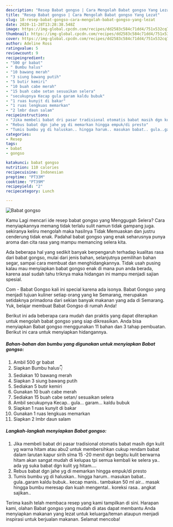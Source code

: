 ```yaml
---
description: "Resep Babat gongso | Cara Mengolah Babat gongso Yang Lezat"
title: "Resep Babat gongso | Cara Mengolah Babat gongso Yang Lezat"
slug: 18-resep-babat-gongso-cara-mengolah-babat-gongso-yang-lezat
date: 2020-11-28T13:28:38.548Z
image: https://img-global.cpcdn.com/recipes/dd2583c584c71dd4/751x532cq70/babat-gongso-foto-resep-utama.jpg
thumbnail: https://img-global.cpcdn.com/recipes/dd2583c584c71dd4/751x532cq70/babat-gongso-foto-resep-utama.jpg
cover: https://img-global.cpcdn.com/recipes/dd2583c584c71dd4/751x532cq70/babat-gongso-foto-resep-utama.jpg
author: Adeline Ross
ratingvalue: 5
reviewcount: 9
recipeingredient:
- "500 gr babat"
- " Bumbu halus"
- "10 bawang merah"
- "3 siung bawang putih"
- "5 butir kemiri"
- "10 buah cabe merah"
- "15 buah cabe setan sesuaikan selera"
- "secukupnya Kecap gula garam kaldu bubuk"
- "1 ruas kunyit di bakar"
- "1 ruas lengkuas memarkan"
- "2 lmbr daun salam"
recipeinstructions:
- "Jika membeli babat dri pasar tradisional otomatis babat masih dgn kulit yg warna hitam atau abu2 untuk membersihkan cukup rendam babat dalam larutan kapur sirih slma 15 -20 menit dgn begitu kulit berwarna hitam akan sangat mudah di kelupas tpi semua kembali ke selera ya.. ada yg suka babat dgn kulit yg hitam...."
- "Rebus babat dgn jahe yg di memarkan hingga empuk/di presto"
- "Tumis bumbu yg di haluskan.. hingga harum.. masukan babat.. gula..garam kaldu bubuk.. kecap manis.. tambakan 50 ml air... masak hingga bumbu meresap dan kuah mengental.. koreksi rasa.. angkat sajikan.."
categories:
- Resep
tags:
- babat
- gongso

katakunci: babat gongso 
nutrition: 110 calories
recipecuisine: Indonesian
preptime: "PT33M"
cooktime: "PT39M"
recipeyield: "2"
recipecategory: Lunch

---
```



![Babat gongso](https://img-global.cpcdn.com/recipes/dd2583c584c71dd4/751x532cq70/babat-gongso-foto-resep-utama.jpg)

Kamu Lagi mencari ide resep babat gongso yang Menggugah Selera? Cara menyiapkannya memang tidak terlalu sulit namun tidak gampang juga. sekiranya keliru mengolah maka hasilnya Tidak Memuaskan dan justru cenderung tidak enak. Padahal babat gongso yang enak seharusnya punya aroma dan cita rasa yang mampu memancing selera kita.

Ada beberapa hal yang sedikit banyak berpengaruh terhadap kualitas rasa dari babat gongso, mulai dari jenis bahan, selanjutnya pemilihan bahan segar, sampai cara membuat dan menghidangkannya. Tidak usah pusing kalau mau menyiapkan babat gongso enak di mana pun anda berada, karena asal sudah tahu triknya maka hidangan ini mampu menjadi sajian spesial.

Com - Babat Gongso kali ini special karena ada isonya. Babat Gongso yang menjadi tujuan kuliner setiap orang yang ke Semarang, merupakan setidaknya primadona dari sekian banyak makanan yang ada di Semarang. Yuk, belajar membuat Babat Gongso di rumah Anda!


Berikut ini ada beberapa cara mudah dan praktis yang dapat diterapkan untuk mengolah babat gongso yang siap dikreasikan. Anda bisa menyiapkan Babat gongso menggunakan 11 bahan dan 3 tahap pembuatan. Berikut ini cara untuk menyiapkan hidangannya.

<!--inarticleads1-->

##### Bahan-bahan dan bumbu yang digunakan untuk menyiapkan Babat gongso:

1. Ambil 500 gr babat
1. Siapkan  Bumbu halus👇
1. Sediakan 10 bawang merah
1. Siapkan 3 siung bawang putih
1. Sediakan 5 butir kemiri
1. Gunakan 10 buah cabe merah
1. Sediakan 15 buah cabe setan/ sesuaikan selera
1. Ambil secukupnya Kecap.. gula... garam... kaldu bubuk
1. Siapkan 1 ruas kunyit di bakar
1. Gunakan 1 ruas lengkuas memarkan
1. Siapkan 2 lmbr daun salam




<!--inarticleads2-->

##### Langkah-langkah menyiapkan Babat gongso:

1. Jika membeli babat dri pasar tradisional otomatis babat masih dgn kulit yg warna hitam atau abu2 untuk membersihkan cukup rendam babat dalam larutan kapur sirih slma 15 -20 menit dgn begitu kulit berwarna hitam akan sangat mudah di kelupas tpi semua kembali ke selera ya.. ada yg suka babat dgn kulit yg hitam....
1. Rebus babat dgn jahe yg di memarkan hingga empuk/di presto
1. Tumis bumbu yg di haluskan.. hingga harum.. masukan babat.. gula..garam kaldu bubuk.. kecap manis.. tambakan 50 ml air... masak hingga bumbu meresap dan kuah mengental.. koreksi rasa.. angkat sajikan..




Terima kasih telah membaca resep yang kami tampilkan di sini. Harapan kami, olahan Babat gongso yang mudah di atas dapat membantu Anda menyiapkan makanan yang lezat untuk keluarga/teman ataupun menjadi inspirasi untuk berjualan makanan. Selamat mencoba!
